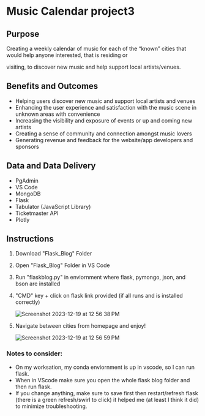 # Music Calendar project3

## Purpose
Creating a weekly calendar of music for each of the “known” cities that would help anyone interested, that is residing or

visiting, to discover new music and help support local artists/venues.

## Benefits and Outcomes
- Helping users discover new music and
support local artists and venues
- Enhancing the user experience and
satisfaction with the music scene in
unknown areas with convenience
- Increasing the visibility and exposure of
events or up and coming new artists
- Creating a sense of community and
connection amongst music lovers
- Generating revenue and feedback for the
website/app developers and sponsors

## Data and Data Delivery
- PgAdmin
- VS Code
- MongoDB
- Flask
- Tabulator (JavaScript Library)
- Ticketmaster API
- Plotly

## Instructions
1. Download "Flask_Blog" Folder
2. Open "Flask_Blog" Folder in VS Code
3. Run "flaskblog.py" in enviornment where flask, pymongo, json, and bson are installed
4. "CMD" key + click on flask link provided (if all runs and is installed correctly)
   
   ![Screenshot 2023-12-19 at 12 56 38 PM](https://github.com/vincehsanchez/project3-music-app/assets/141890646/cb80eeb4-c302-480c-839d-28e30ff7ced9)

6. Navigate between cities from homepage and enjoy!

   ![Screenshot 2023-12-19 at 12 56 59 PM](https://github.com/vincehsanchez/project3-music-app/assets/141890646/7fe8b22d-968b-4ce6-8474-18a893da4452)


### Notes to consider:
- On my worksation, my conda enviornment is up in vscode, so I can run flask.
- When in VScode make sure you open the whole flask blog folder and then run flask.
- If you change anything, make sure to save first then restart/refresh flask (there is a green refresh/swirl to click) it
  helped me (at least I think it did) to minimize troubleshooting.
